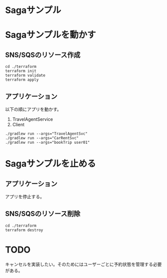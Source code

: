 # Sagaサンプル

# Sagaサンプルを動かす
## SNS/SQSのリソース作成
```shell
cd ./terraform
terraform init
terraform validate
terraform apply
```

## アプリケーション
以下の順にアプリを動かす。
1. TravelAgentService
1. Client

```shell
./gradlew run --args="TravelAgentSvc"
./gradlew run --args="CarRentSvc"
./gradlew run --args="bookTrip user01"
```

# Sagaサンプルを止める
## アプリケーション
アプリを停止する。

## SNS/SQSのリソース削除
```shell
cd ./terraform
terraform destroy
```

# TODO
キャンセルを実装したい。そのためにはユーザーごとに予約状態を管理する必要がある。